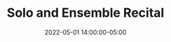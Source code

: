 ---
date: 2022-05-01 14:00:00-05:00
dateRange: May 1
dates: 2:00 pm on May 1 2022
draft: false
mpaaRating: Not Rated
oneSheet: /img/image0.jpeg
performanceList:
  performance:
  - date: 2022-05-01 19:00:55.875000+00:00
    format: 2D
    note: ''
pre_show: true
runningTime: 120
shortTitle: Solo and Ensemble Recital
showType: Live Performance
studioInfo:
  studio: Not Specified
  studioFee: 0
  studioPercentage: 0
title: Solo and Ensemble Recital
---